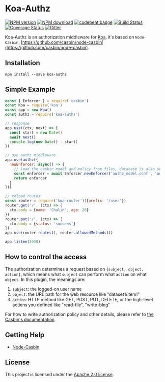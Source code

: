 Koa-Authz 
====
[![NPM version][npm-image]][npm-url]
[![NPM download][download-image]][download-url]
[![codebeat badge](https://codebeat.co/badges/9defa882-898c-4dcb-91a6-7e8f061ccaac)](https://codebeat.co/projects/github-com-node-casbin-koa-authz-master)
[![Build Status](https://travis-ci.org/node-casbin/koa-authz.svg?branch=master)](https://travis-ci.org/node-casbin/koa-authz)
[![Coverage Status](https://coveralls.io/repos/github/node-casbin/koa-authz/badge.svg?branch=master)](https://coveralls.io/github/node-casbin/koa-authz?branch=master)
[![Gitter](https://badges.gitter.im/Join%20Chat.svg)](https://gitter.im/casbin/lobby)

[npm-image]: https://img.shields.io/npm/v/koa-authz.svg?style=flat-square
[npm-url]: https://npmjs.org/package/koa-authz
[download-image]: https://img.shields.io/npm/dm/koa-authz.svg?style=flat-square
[download-url]: https://npmjs.org/package/koa-authz

Koa-Authz is an authorization middleware for [Koa](https://github.com/koajs/koa), it's based on ``Node-Casbin``: [https://github.com/casbin/node-casbin](https://github.com/casbin/node-casbin).

## Installation

```shell
npm install --save koa-authz
```

## Simple Example

```js
const { Enforcer } = require('casbin')
const Koa = require('koa')
const app = new Koa()
const authz = require('koa-authz')

// response
app.use((ctx, next) => {
  const start = new Date()
  await next()
  console.log(new Date() - start)
})

// use authz middleware
app.use(authz({
  newEnforcer: async() => {
    // load the casbin model and policy from files, database is also supported.
    const enforcer = await Enforcer.newEnforcer('authz_model.conf', 'authz_policy.csv')
    return enforcer
  }
}))

// reload routes
const router = require('koa-router')({prefix: '/user'})
router.get('/', (ctx) => {
  ctx.body = {name: 'Chalin', age: 26}
})
router.put('/', (ctx) => {
  ctx.body = {status: 'success'}
})
app.use(router.routes(), router.allowedMethods())

app.listen(3000)
```

## How to control the access

The authorization determines a request based on ``{subject, object, action}``, which means what ``subject`` can perform what ``action`` on what ``object``. In this plugin, the meanings are:

1. ``subject``: the logged-on user name
2. ``object``: the URL path for the web resource like "dataset1/item1"
3. ``action``: HTTP method like GET, POST, PUT, DELETE, or the high-level actions you defined like "read-file", "write-blog"


For how to write authorization policy and other details, please refer to [the Casbin's documentation](https://casbin.org).

## Getting Help

- [Node-Casbin](https://github.com/casbin/node-casbin)

## License

This project is licensed under the [Apache 2.0 license](LICENSE).

